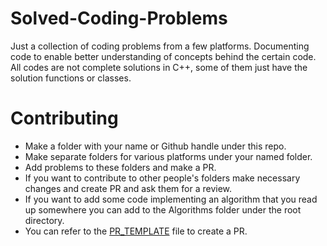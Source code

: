 # Solved-Coding-Problems

Just a collection of coding problems from a few platforms. Documenting code to enable better understanding of concepts behind the certain code. All codes are not complete solutions in C++, some of them just have the solution functions or classes.

# Contributing

- Make a folder with your name or Github handle under this repo.
- Make separate folders for various platforms under your named folder.
- Add problems to these folders and make a PR.
- If you want to contribute to other people's folders make necessary changes and create PR and ask them for a review.
- If you want to add some code implementing an algorithm that you read up somewhere you can add to the Algorithms folder under the root directory. 
- You can refer to the [PR_TEMPLATE](PR_TEMPLATE.md) file to create a PR.